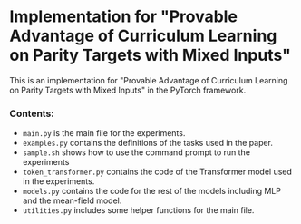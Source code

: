 # Implementation for "Provable Advantage of Curriculum Learning on Parity Targets with Mixed Inputs"

This is an implementation for "Provable Advantage of Curriculum Learning on Parity Targets with Mixed Inputs" in the PyTorch framework. 

### Contents:

- `main.py` is the main file for the experiments.
- `examples.py` contains the definitions of the tasks used in the paper.  
- `sample.sh` shows how to use the command prompt to run the experiments
- `token_transformer.py` contains the code of the Transformer model used in the experiments. 
- `models.py` contains the code for the rest of the models including MLP and the mean-field model. 
- `utilities.py` includes some helper functions for the main file.  
